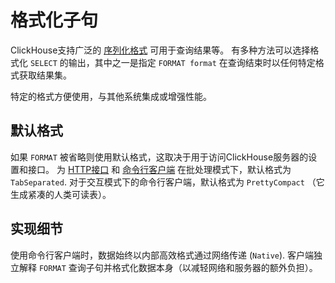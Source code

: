 # 格式化子句

ClickHouse支持广泛的 [序列化格式](https://clickhouse.com/docs/zh/interfaces/formats) 可用于查询结果等。 有多种方法可以选择格式化 `SELECT` 的输出，其中之一是指定 `FORMAT format` 在查询结束时以任何特定格式获取结果集。

特定的格式方便使用，与其他系统集成或增强性能。

## 默认格式

如果 `FORMAT` 被省略则使用默认格式，这取决于用于访问ClickHouse服务器的设置和接口。 为 [HTTP接口](https://clickhouse.com/docs/zh/interfaces/http) 和 [命令行客户端](https://clickhouse.com/docs/zh/interfaces/cli) 在批处理模式下，默认格式为 `TabSeparated`. 对于交互模式下的命令行客户端，默认格式为 `PrettyCompact` （它生成紧凑的人类可读表）。

## 实现细节

使用命令行客户端时，数据始终以内部高效格式通过网络传递 (`Native`). 客户端独立解释 `FORMAT` 查询子句并格式化数据本身（以减轻网络和服务器的额外负担）。